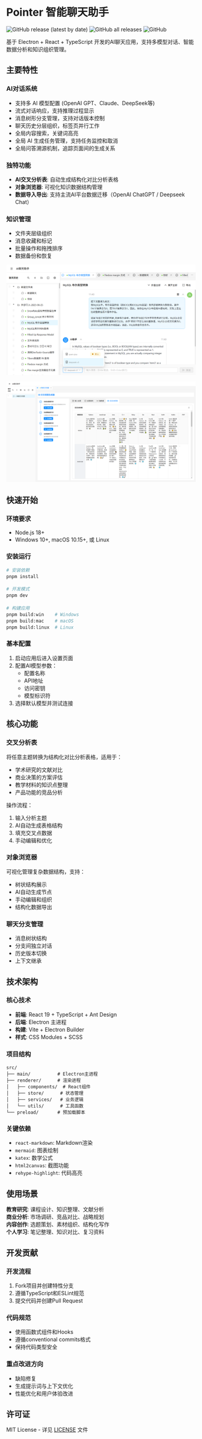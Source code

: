 # Pointer 智能聊天助手

![GitHub release (latest by date)](https://img.shields.io/github/v/release/experdot/pointer)
![GitHub all releases](https://img.shields.io/github/downloads/experdot/pointer/total)
![GitHub](https://img.shields.io/github/license/experdot/pointer)

基于 Electron + React + TypeScript 开发的AI聊天应用，支持多模型对话、智能数据分析和知识组织管理。

## 主要特性

### AI对话系统

- 支持多 AI 模型配置 (OpenAI GPT、Claude、DeepSeek等)
- 流式对话响应，支持推理过程显示
- 消息树形分支管理，支持对话版本控制
- 聊天历史分层组织，标签页并行工作
- 全局内容搜索，关键词高亮
- 全局 AI 生成任务管理，支持任务监控和取消
- 全局问答溯源机制，追踪页面间的生成关系

### 独特功能

- **AI交叉分析表**: 自动生成结构化对比分析表格
- **对象浏览器**: 可视化知识数据结构管理
- **数据导入导出**: 支持主流AI平台数据迁移（OpenAI ChatGPT / Deepseek Chat）

### 知识管理

- 文件夹层级组织
- 消息收藏和标记
- 批量操作和拖拽排序
- 数据备份和恢复

![主界面](./Screenshot-1.png)

![交叉分析表](./Screenshot-2.png)

## 快速开始

### 环境要求

- Node.js 18+
- Windows 10+, macOS 10.15+, 或 Linux

### 安装运行

```bash
# 安装依赖
pnpm install

# 开发模式
pnpm dev

# 构建应用
pnpm build:win    # Windows
pnpm build:mac    # macOS
pnpm build:linux  # Linux
```

### 基本配置

1. 启动应用后进入设置页面
2. 配置AI模型参数：
   - 配置名称
   - API地址
   - 访问密钥
   - 模型标识符
3. 选择默认模型并测试连接

## 核心功能

### 交叉分析表

将任意主题转换为结构化对比分析表格，适用于：

- 学术研究的文献对比
- 商业决策的方案评估
- 教学材料的知识点整理
- 产品功能的竞品分析

操作流程：

1. 输入分析主题
2. AI自动生成表格结构
3. 填充交叉点数据
4. 手动编辑和优化

### 对象浏览器

可视化管理复杂数据结构，支持：

- 树状结构展示
- AI自动生成节点
- 手动编辑和组织
- 结构化数据导出

### 聊天分支管理

- 消息树状结构
- 分支间独立对话
- 历史版本切换
- 上下文继承

## 技术架构

### 核心技术

- **前端**: React 19 + TypeScript + Ant Design
- **后端**: Electron 主进程
- **构建**: Vite + Electron Builder
- **样式**: CSS Modules + SCSS

### 项目结构

```
src/
├── main/          # Electron主进程
├── renderer/      # 渲染进程
│   ├── components/  # React组件
│   ├── store/      # 状态管理
│   ├── services/   # 业务逻辑
│   └── utils/      # 工具函数
└── preload/       # 预加载脚本
```

### 关键依赖

- `react-markdown`: Markdown渲染
- `mermaid`: 图表绘制
- `katex`: 数学公式
- `html2canvas`: 截图功能
- `rehype-highlight`: 代码高亮

## 使用场景

**教育研究**: 课程设计、知识整理、文献分析  
**商业分析**: 市场调研、竞品对比、战略规划  
**内容创作**: 选题策划、素材组织、结构化写作  
**个人学习**: 笔记整理、知识对比、复习资料

## 开发贡献

### 开发流程

1. Fork项目并创建特性分支
2. 遵循TypeScript和ESLint规范
3. 提交代码并创建Pull Request

### 代码规范

- 使用函数式组件和Hooks
- 遵循conventional commits格式
- 保持代码类型安全

### 重点改进方向

- 缺陷修复
- 生成提示词与上下文优化
- 性能优化和用户体验改进

## 许可证

MIT License - 详见 [LICENSE](LICENSE) 文件
